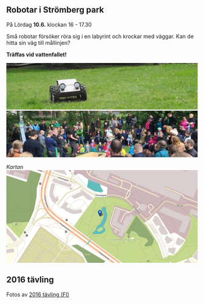 ## Robotar i Strömberg park

På Lördag **10.6.** klockan 16 - 17.30

Små robotar försöker röra sig i en labyrint och krockar med väggar. Kan de hitta sin väg till mållinjen?

**Träffas vid vattenfallet!**

![](media/photos/2016_001.jpg?raw=true "Peltihirmu")
![](media/photos/2016_002.jpg?raw=true "Kisa 2016")

*Kartan*
![](media/images/kartta_puistoon.jpg?raw=true "vid vattenfallet")

## 2016 tävling

Fotos av [2016 tävling (FI)](2016.html)
